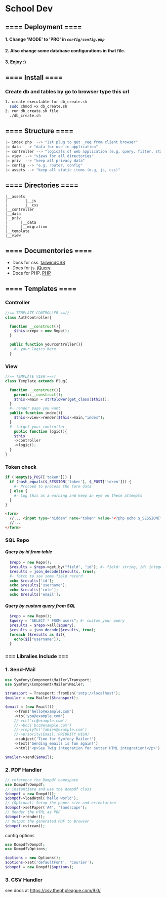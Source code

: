 # **School Dev**

## ==== **Deployment** ====

#### 1. Change 'MODE' to 'PRO' in _`config/config.php`_

#### 2. Also change some database configurations in that file.

#### 3. Enjoy :)

## ==== **Install** ====

### Create db and tables by go to browser type this url

```bash
1. create executable for db_create.sh 
  sudo chmod +x db_create.sh
2. run db_create.sh file
  ./db_create.sh
```

## ==== **Structure** ====

```c
|= index.php  --> "1st plug to get _req from client browser"
|= data  --> "data for use in application"
|= controller --> "logicals of web application (e.g, query, filter, statistics)"
|= view  --> "views for all directories"
|= priv  --> "keep all privacy data"
|= config --> "e.g, router, config"
|= assets --> "keep all static items (e.g, js, css)"
```

## ==== **Directories** ====

```
|__assets
|        |__js
|        |__css
|__controller
|__data
|__priv
|      |__data
|      |__migration
|__template
|__view
```

## ==== Documentories ====

- Docs for css. [tailwindCSS](https://tailwindcss.com/docs)
- Docs for js. [jQuery](https://api.jquery.com/)
- Docs for PHP. [PHP](https://www.php.net/docs.php)

## ==== **Templates** ====

### **Controller**

```php
//== TEMPLATE CONTROLLER ==//
class AuthController{

  function __construct(){
    $this->repo = new Repo();
  }

  public function yourcontroller(){
    #- your logics here
  }

```

### **View**

```php
//== TEMPLATE VIEW ==//
class Template extends Plug{

  function __construct(){
    parent::__construct();
    $this->main = strtolower(get_class($this));
  }
  #- render page you want
  public function index(){
    $this->view->render($this->main,"index");
  }
  #- target your controller
    public function logic(){
    $this
    ->controller
    ->logic();
  }
}
```

### **Token check**

```php
if (!empty($_POST['token'])) {
  if (hash_equals($_SESSION['token'], $_POST['token'])) {
    #- Proceed to process the form data
  } else {
    #- Log this as a warning and keep an eye on these attempts
  }
}
```

```html
<form>
  //... <input type="hidden" name="token" value="<?php echo $_SESSION["token"]; ?>">
  //...
</form>
```

### **SQL Repo**

#### _Query by id from table_

```php
  $repo = new Repo();
  $results = $repo->get_by("field", "id"); #- field: string, id: integer
  $results = json_decode($results, true);
  #- fetch to see some field record
  echo $results['id'];
  echo $results['username'];
  echo $results['role'];
  echo $results['email'];
```

#### _Query by custom query from SQL_

```php
  $repo = new Repo();
  $query = "SELECT * FROM users"; #- custom your query
  $results = $repo->all($query);
  $results = json_decode($results, true);
  foreach ($results as $i){
    echo($i["username"]);
  }
```

<!-- ### ==== Deployment ====
### 1. Setup for Database
#### *On Windows*
- create datebase and tables with this__ remind that "to use with *Super Privilege* role" ==> run with *Administrator*
```bash
bash -c "sh db_create.sh"
```
#### *On Linux*
```bash
sudo chmod +x db_create.sh
./db_create.sh
``` -->

### === Libralies Include === ###
### 1. Send-Mail ###
```php
use Symfony\Component\Mailer\Transport;
use Symfony\Component\Mailer\Mailer;

$transport = Transport::fromDsn('smtp://localhost');
$mailer = new Mailer($transport);

$email = (new Email())
    ->from('hello@example.com')
    ->to('you@example.com')
    //->cc('cc@example.com')
    //->bcc('bcc@example.com')
    //->replyTo('fabien@example.com')
    //->priority(Email::PRIORITY_HIGH)
    ->subject('Time for Symfony Mailer!')
    ->text('Sending emails is fun again!')
    ->html('<p>See Twig integration for better HTML integration!</p>');

$mailer->send($email);
```

### 2. PDF Handler ###
```php 
// reference the Dompdf namespace
use Dompdf\Dompdf;
// instantiate and use the dompdf class
$dompdf = new Dompdf();
$dompdf->loadHtml('hello world');
// (Optional) Setup the paper size and orientation
$dompdf->setPaper('A4', 'landscape');
// Render the HTML as PDF
$dompdf->render();
// Output the generated PDF to Browser
$dompdf->stream();
```
config options
```php
use Dompdf\Dompdf;
use Dompdf\Options;

$options = new Options();
$options->set('defaultFont', 'Courier');
$dompdf = new Dompdf($options);
```

### 3. CSV Handler ###
see docs at https://csv.thephpleague.com/9.0/